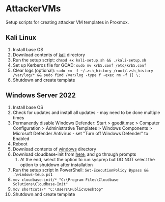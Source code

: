 # AttackerVMs
Setup scripts for creating attacker VM templates in Proxmox.

## Kali Linux
1. Install base OS
2. Download contents of [kali](kali/) directory
3. Run the setup script: `chmod +x kali-setup.sh && ./kali-setup.sh`
4. Set up Kerberos file for GOAD: `sudo mv krb5.conf /etc/krb5.conf`
5. Clear logs (optional): `sudo rm -f ~/.zsh_history /root/.zsh_history /var/log/* && sudo find /var/log -type f -exec rm -f {} \;`
6. Shutdown and create template

## Windows Server 2022
1. Install base OS
2. Check for updates and install all updates - may need to be done multiple times
3. Permanently disable Windows Defender: Start > gpedit.msc > Computer Configuration > Administrative Templates > Windows Components > Microsoft Defender Antivirus - set "Turn off Windows Defender" to Enabled
4. Reboot
5. Download contents of [windows](windows/) directory
6. Download cloudbase-init from [here](https://cloudbase.it/downloads/CloudbaseInitSetup_x64.msi), and go through prompts
   1. At the end, select the option to run sysprep but DO NOT select the option to shutdown after installation
7. Run the setup script in PowerShell: `Set-ExecutionPolicy Bypass && .\windows-teup.ps1`
8. `mov cloudbase-init/* "C:\Program Files\Cloudbase Solutions\Cloudbase-Init"`
9. `mov shortcuts/* "C:\Users\Public\Desktop"`
10. Shutdown and create template
